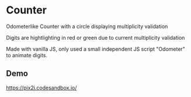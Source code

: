 # Counter 

Odometerlike Counter with a circle displaying multiplicity validation

Digits are hightlighting in red or green due to current multiplicity validation  

Made with vanilla JS, only used a small independent JS script "Odometer" to animate digits.

## Demo

https://pix2j.codesandbox.io/